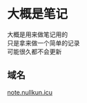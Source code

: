 # 大概是笔记

大概是用来做笔记用的  
只是拿来做一个简单的记录  
可能很久都不会更新

## 域名

[note.nullkun.icu](https://note.nullkun.icu)

